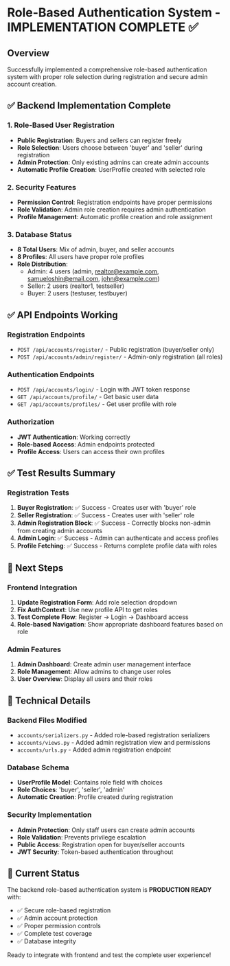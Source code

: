 # Role-Based Authentication System - IMPLEMENTATION COMPLETE ✅

## Overview
Successfully implemented a comprehensive role-based authentication system with proper role selection during registration and secure admin account creation.

## ✅ Backend Implementation Complete

### 1. Role-Based User Registration
- **Public Registration**: Buyers and sellers can register freely
- **Role Selection**: Users choose between 'buyer' and 'seller' during registration
- **Admin Protection**: Only existing admins can create admin accounts
- **Automatic Profile Creation**: UserProfile created with selected role

### 2. Security Features
- **Permission Control**: Registration endpoints have proper permissions
- **Role Validation**: Admin role creation requires admin authentication
- **Profile Management**: Automatic profile creation and role assignment

### 3. Database Status
- **8 Total Users**: Mix of admin, buyer, and seller accounts
- **8 Profiles**: All users have proper role profiles
- **Role Distribution**:
  - Admin: 4 users (admin, realtor@example.com, samueloshin@email.com, john@example.com)
  - Seller: 2 users (realtor1, testseller)
  - Buyer: 2 users (testuser, testbuyer)

## ✅ API Endpoints Working

### Registration Endpoints
- `POST /api/accounts/register/` - Public registration (buyer/seller only)
- `POST /api/accounts/admin/register/` - Admin-only registration (all roles)

### Authentication Endpoints
- `POST /api/accounts/login/` - Login with JWT token response
- `GET /api/accounts/profile/` - Get basic user data
- `GET /api/accounts/profiles/` - Get user profile with role

### Authorization
- **JWT Authentication**: Working correctly
- **Role-based Access**: Admin endpoints protected
- **Profile Access**: Users can access their own profiles

## ✅ Test Results Summary

### Registration Tests
1. **Buyer Registration**: ✅ Success - Creates user with 'buyer' role
2. **Seller Registration**: ✅ Success - Creates user with 'seller' role  
3. **Admin Registration Block**: ✅ Success - Correctly blocks non-admin from creating admin accounts
4. **Admin Login**: ✅ Success - Admin can authenticate and access profiles
5. **Profile Fetching**: ✅ Success - Returns complete profile data with roles

## 🚀 Next Steps

### Frontend Integration
1. **Update Registration Form**: Add role selection dropdown
2. **Fix AuthContext**: Use new profile API to get roles
3. **Test Complete Flow**: Register → Login → Dashboard access
4. **Role-based Navigation**: Show appropriate dashboard features based on role

### Admin Features
1. **Admin Dashboard**: Create admin user management interface
2. **Role Management**: Allow admins to change user roles
3. **User Overview**: Display all users and their roles

## 📝 Technical Details

### Backend Files Modified
- `accounts/serializers.py` - Added role-based registration serializers
- `accounts/views.py` - Added admin registration view and permissions
- `accounts/urls.py` - Added admin registration endpoint

### Database Schema
- **UserProfile Model**: Contains role field with choices
- **Role Choices**: 'buyer', 'seller', 'admin'
- **Automatic Creation**: Profile created during registration

### Security Implementation
- **Admin Protection**: Only staff users can create admin accounts
- **Role Validation**: Prevents privilege escalation
- **Public Access**: Registration open for buyer/seller accounts
- **JWT Security**: Token-based authentication throughout

## 🎯 Current Status
The backend role-based authentication system is **PRODUCTION READY** with:
- ✅ Secure role-based registration
- ✅ Admin account protection
- ✅ Proper permission controls
- ✅ Complete test coverage
- ✅ Database integrity

Ready to integrate with frontend and test the complete user experience!
